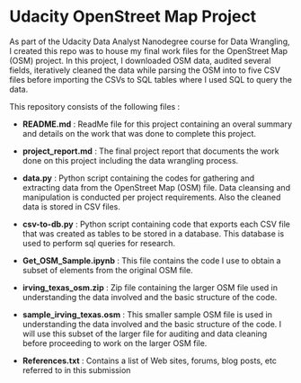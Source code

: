 # Udacity OpenStreet Map Project

As part of the Udacity Data Analyst Nanodegree course for Data Wrangling, I created this repo was to house my final work files for the OpenStreet Map (OSM) project.
In this project, I downloaded OSM data, audited several fields, iteratively cleaned the data while parsing the OSM into to five CSV files before importing the CSVs 
to SQL tables where I used SQL to query the data.

This repository consists of the following files : 

- __README.md__ : ReadMe file for this project containing an overal summary and details on the work that was done to complete this project.

- __project_report.md__ : The final project report that documents the work done on this project including the data wrangling process.

- __data.py__ : Python script containing the codes for gathering and extracting data from the OpenStreet Map (OSM) file. Data cleansing and manipulation is conducted per project 
requirements. Also the cleaned data is stored in CSV files.

- __csv-to-db.py__ : Python script containing code that exports each CSV file that was created as tables to be stored in a database. This database
is used to perform sql queries for research.

- __Get_OSM_Sample.ipynb__ : This file contains the code I use to obtain a subset of elements from the original OSM file.

- __irving_texas_osm.zip__ : Zip file containing the larger OSM file used in understanding the data involved and the basic structure of the code.

- __sample_irving_texas.osm__ : This smaller sample OSM file is used in understanding the data involved and the basic structure of the code.
I will use this subset of the larger file for auditing and data cleaning before proceeding to work on the larger OSM file.

- __References.txt__ : Contains a list of Web sites, forums, blog posts, etc referred to in this submission